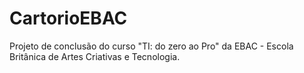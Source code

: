 # CartorioEBAC
Projeto de conclusão do curso "TI: do zero ao Pro" da EBAC - Escola Britânica de Artes Criativas e Tecnologia.
